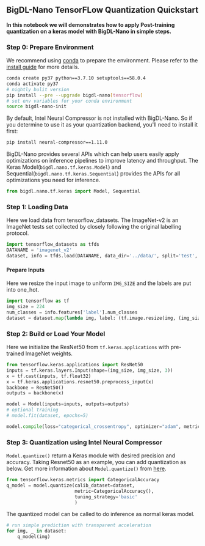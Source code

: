 ## BigDL-Nano TensorFLow Quantization Quickstart
**In this notebook we will demonstrates how to apply Post-training quantization on a keras model with BigDL-Nano in simple steps.**

### **Step 0: Prepare Environment**

We recommend using [conda](https://docs.conda.io/projects/conda/en/latest/user-guide/install/) to prepare the environment. Please refer to the [install guide](../../UserGuide/python.md) for more details.

```bash
conda create py37 python==3.7.10 setuptools==58.0.4
conda activate py37
# nightly bulit version
pip install --pre --upgrade bigdl-nano[tensorflow]
# set env variables for your conda environment
source bigdl-nano-init
```

By default, Intel Neural Compressor is not installed with BigDL-Nano. So if you determine to use it as your quantization backend, you'll need to install it first:
```bash
pip install neural-compressor==1.11.0
```

BigDL-Nano provides several APIs which can help users easily apply optimizations on inference pipelines to improve latency and throughput. The Keras Model(`bigdl.nano.tf.keras.Model`) and Sequential(`bigdl.nano.tf.keras.Sequential`) provides the APIs for all optimizations you need for inference.

```python
from bigdl.nano.tf.keras import Model, Sequential
```

### Step 1: Loading Data

Here we load data from tensorflow_datasets. The ImageNet-v2 is an ImageNet tests set collected by closely following the original labelling protocol.

```python
import tensorflow_datasets as tfds
DATANAME = 'imagenet_v2'
dataset, info = tfds.load(DATANAME, data_dir='../data/', split='test', with_info=True, as_supervised=True)
```

#### Prepare Inputs
Here we resize the input image to uniform `IMG_SIZE` and the labels are put into one_hot.

```python
import tensorflow as tf
img_size = 224
num_classes = info.features['label'].num_classes
dataset = dataset.map(lambda img, label: (tf.image.resize(img, (img_size, img_size)), tf.one_hot(label, num_classes))).batch(64)
```

### Step 2: Build or Load Your Model
Here we initialize the ResNet50 from `tf.keras.applications` with pre-trained ImageNet weights.
```python
from tensorflow.keras.applications import ResNet50
inputs = tf.keras.layers.Input(shape=(img_size, img_size, 3))
x = tf.cast(inputs, tf.float32)
x = tf.keras.applications.resnet50.preprocess_input(x)
backbone = ResNet50()
outputs = backbone(x)

model = Model(inputs=inputs, outputs=outputs)
# optional training
# model.fit(dataset, epochs=5)

model.compile(loss="categorical_crossentropy", optimizer="adam", metrics=['accuracy'])
```

### Step 3: Quantization using Intel Neural Compressor
`Model.quantize()` return a Keras module with desired precision and accuracy. Taking Resnet50 as an example, you can add quantization as below.
Get more information about `Model.quantize()` from [here](https://bigdl.readthedocs.io/en/latest/doc/PythonAPI/Nano/tensorflow.html#bigdl.nano.tf.keras.Model).

```python
from tensorflow.keras.metrics import CategoricalAccuracy
q_model = model.quantize(calib_dataset=dataset,
                         metric=CategoricalAccuracy(),
                         tuning_strategy='basic'
                         )
```
The quantized model can be called to do inference as normal keras model.
```python
# run simple prediction with transparent acceleration
for img, _ in dataset:
    q_model(img)
```
